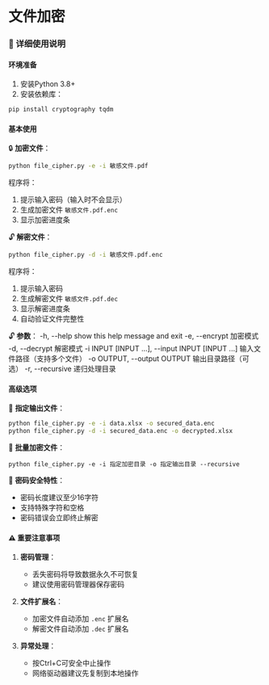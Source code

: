 # 文件加密
### 📖 详细使用说明

#### 环境准备
1. 安装Python 3.8+
2. 安装依赖库：
```bash
pip install cryptography tqdm
```

#### 基本使用

🔒 **加密文件**：
```bash
python file_cipher.py -e -i 敏感文件.pdf
```
程序将：
1. 提示输入密码（输入时不会显示）
2. 生成加密文件 `敏感文件.pdf.enc`
3. 显示加密进度条

🔓 **解密文件**：
```bash
python file_cipher.py -d -i 敏感文件.pdf.enc
```
程序将：
1. 提示输入密码
2. 生成解密文件 `敏感文件.pdf.dec`
3. 显示解密进度条
4. 自动验证文件完整性
   
🔓 **参数**：
  -h, --help            show this help message and exit
  -e, --encrypt         加密模式
  -d, --decrypt         解密模式
  -i INPUT [INPUT ...], --input INPUT [INPUT ...]
                        输入文件路径（支持多个文件）
  -o OUTPUT, --output OUTPUT
                        输出目录路径（可选）
  -r, --recursive       递归处理目录

#### 高级选项

📂 **指定输出文件**：
```bash
python file_cipher.py -e -i data.xlsx -o secured_data.enc
python file_cipher.py -d -i secured_data.enc -o decrypted.xlsx
```
📂 **批量加密文件**：
```bashi
python file_cipher.py -e -i 指定加密目录 -o 指定输出目录 --recursive
```

🔐 **密码安全特性**：
- 密码长度建议至少16字符
- 支持特殊字符和空格
- 密码错误会立即终止解密


#### ⚠️ 重要注意事项

1. **密码管理**：
   - 丢失密码将导致数据永久不可恢复
   - 建议使用密码管理器保存密码

2. **文件扩展名**：
   - 加密文件自动添加 `.enc` 扩展名
   - 解密文件自动添加 `.dec` 扩展名

3. **异常处理**：
   - 按Ctrl+C可安全中止操作
   - 网络驱动器建议先复制到本地操作
